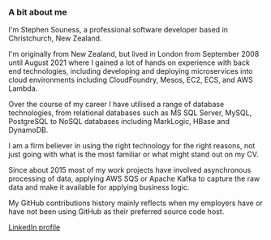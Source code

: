 ### A bit about me

I'm Stephen Souness, a professional software developer based in Christchurch, New Zealand.

I'm originally from New Zealand, but lived in London from September 2008 until August 2021 where I gained a lot of hands on experience with back end technologies, including developing and deploying microservices into cloud environments including CloudFoundry, Mesos, EC2, ECS, and AWS Lambda.

Over the course of my career I have utilised a range of database technologies, from relational databases such as MS SQL Server, MySQL, PostgreSQL to NoSQL databases including MarkLogic, HBase and DynamoDB.

I am a firm believer in using the right technology for the right reasons, not just going with what is the most familiar or what might stand out on my CV.

Since about 2015 most of my work projects have involved asynchronous processing of data, applying AWS SQS or Apache Kafka to capture the raw data and make it available for applying business logic. 

My GitHub contributions history mainly reflects when my employers have or have not been using GitHub as their preferred source code host.


[LinkedIn profile]: https://www.linkedin.com/in/stephensouness/
[LinkedIn profile]
